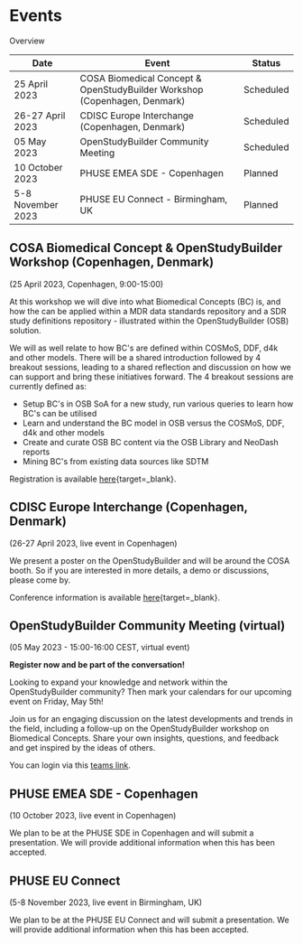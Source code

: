 # Events

Overview

Date | Event | Status 
-- | -- | -- 
25 April 2023 | COSA Biomedical Concept & OpenStudyBuilder Workshop (Copenhagen, Denmark) |  Scheduled
26-27 April 2023 | CDISC Europe Interchange (Copenhagen, Denmark) | Scheduled
05 May 2023 | OpenStudyBuilder Community Meeting | Scheduled
10 October 2023 | PHUSE EMEA SDE  - Copenhagen | Planned
5-8 November 2023 | PHUSE EU Connect - Birmingham, UK | Planned

## COSA Biomedical Concept & OpenStudyBuilder Workshop (Copenhagen, Denmark)

(25 April 2023, Copenhagen, 9:00-15:00)

At this workshop we will dive into what Biomedical Concepts (BC) is, and how the can be applied within a MDR data standards repository and a SDR study definitions repository - illustrated within the OpenStudyBuilder (OSB) solution.

We will as well relate to how BC's are defined within COSMoS, DDF, d4k and other models. There will be a shared introduction followed by 4 breakout sessions, leading to a shared reflection and discussion on how we can support and bring these initiatives forward. The 4 breakout sessions are currently defined as:

- Setup BC's in OSB SoA for a new study, run various queries to learn how BC's can be utilised
- Learn and understand the BC model in OSB versus the COSMoS, DDF, d4k and other models
- Create and curate OSB BC content via the OSB Library and NeoDash reports
- Mining BC's from existing data sources like SDTM

Registration is available [here](https://web.cvent.com/event/692520b3-5d88-48f1-b291-269010defffb/websitePage:645d57e4-75eb-4769-b2c0-f201a0bfc6ce){target=_blank}.

## CDISC Europe Interchange (Copenhagen, Denmark)

(26-27 April 2023, live event in Copenhagen)

We present a poster on the OpenStudyBuilder and will be around the COSA booth. So if you are interested in more details, a demo or discussions, please come by.

Conference information is available [here](https://www.cdisc.org/events/interchange/2023-europe-interchange){target=_blank}.

## OpenStudyBuilder Community Meeting (virtual)

(05 May 2023 - 15:00-16:00 CEST, virtual event)

**Register now and be part of the conversation!**

Looking to expand your knowledge and network within the OpenStudyBuilder community? Then mark your calendars for our upcoming event on Friday, May 5th!

Join us for an engaging discussion on the latest developments and trends in the field, including a follow-up on the OpenStudyBuilder workshop on Biomedical Concepts. Share your own insights, questions, and feedback and get inspired by the ideas of others.

You can login via this [teams link](https://teams.microsoft.com/l/meetup-join/19%3ameeting_MmY5OGE2MTktNjIwMS00ODMwLWI5ZTMtNzBiZjA2MzIwMzcy%40thread.v2/0?context=%7b%22Tid%22%3a%22fdfed7bd-9f6a-44a1-b694-6e39c468c150%22%2c%22Oid%22%3a%22908a1a44-233f-4d11-b1ac-b8b4b3e45a19%22%7d).

## PHUSE EMEA SDE  - Copenhagen

(10 October 2023, live event in Copenhagen)

We plan to be at the PHUSE SDE in Copenhagen and will submit a presentation. We will provide additional information when this has been accepted.

## PHUSE EU Connect

(5-8 November 2023, live event in Birmingham, UK)

We plan to be at the PHUSE EU Connect and will submit a presentation. We will provide additional information when this has been accepted.
